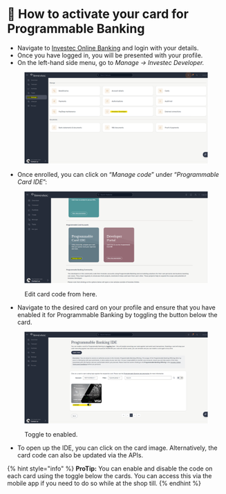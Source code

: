 # 🙌 How to activate your card for Programmable Banking

* Navigate to [Investec Online Banking](https://login.secure.investec.com/wpaas/usrroot-wpaas/login/form) and login with your details.
* Once you have logged in, you will be presented with your profile.&#x20;
* On the left-hand side menu, go to _Manage -> Investec Developer._

<figure><img src="../../.gitbook/assets/Step1.jpg" alt=""><figcaption></figcaption></figure>

* Once enrolled, you can click on “_Manage code_” under “_Programmable Card IDE_”:

<figure><img src="../../.gitbook/assets/Step2.jpg" alt=""><figcaption><p>Edit card code from here.</p></figcaption></figure>

* Navigate to the desired card on your profile and ensure that you have enabled it for Programmable Banking by toggling the button below the card.

<figure><img src="../../.gitbook/assets/Step3.jpg" alt=""><figcaption><p>Toggle to enabled.</p></figcaption></figure>

* To open up the IDE, you can click on the card image. Alternatively, the card code can also be updated via the APIs.

{% hint style="info" %}
**ProTip:** You can enable and disable the code on each card using the toggle below the cards. You can access this via the mobile app if you need to do so while at the shop till.
{% endhint %}
